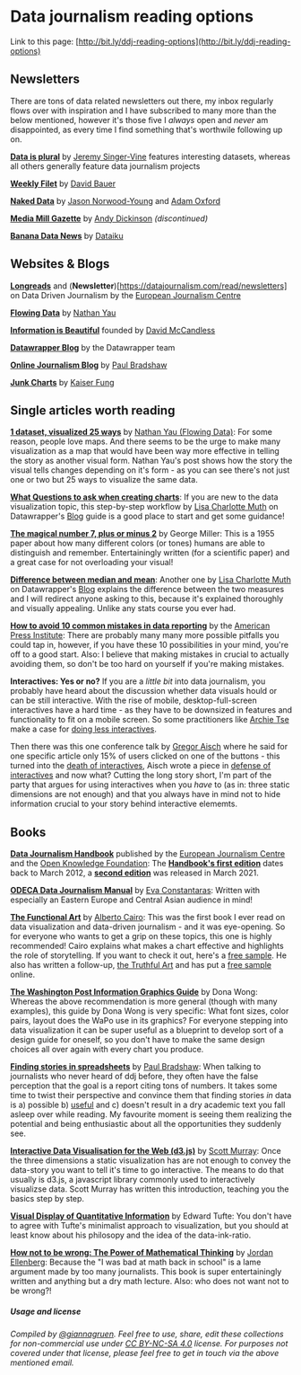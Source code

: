 # Data journalism reading options 
Link to this page: [http://bit.ly/ddj-reading-options](http://bit.ly/ddj-reading-options)

## Newsletters
There are tons of data related newsletters out there, my inbox regularly flows over with inspiration and I have subscribed to many more than the below mentioned, however it's those five I _always_ open and _never_ am disappointed, as every time I find something that's worthwile following up on.

[**Data is plural**](https://www.data-is-plural.com/) by [Jeremy Singer-Vine](https://www.jsvine.com/) features interesting datasets, whereas all others generally feature data journalism projects

[**Weekly Filet**](https://weeklyfilet.com/) by [David Bauer](https://twitter.com/davidbauer)

[**Naked Data**](https://nakeddata.org/) by [Jason Norwood-Young](https://twitter.com/j_norwood_young) and [Adam Oxford](https://twitter.com/adamoxford)

[**Media Mill Gazette**](https://mediamillproject.uk/newsletter/) by [Andy Dickinson](https://twitter.com/digidickinson) _(discontinued)_

[**Banana Data News**](https://banana-data.com/) by [Dataiku](https://twitter.com/dataiku)

## Websites & Blogs

[**Longreads**](https://datajournalism.com/read) and (**Newsletter**)[https://datajournalism.com/read/newsletters] on Data Driven Journalism by the [European Journalism Centre](https://ejc.net/)

[**Flowing Data**](https://flowingdata.com/) by [Nathan Yau](https://twitter.com/flowingdata)

[**Information is Beautiful**](https://informationisbeautiful.net/) founded by [David McCandless](https://twitter.com/mccandelish)

[**Datawrapper Blog**](https://blog.datawrapper.de/) by the Datawrapper team

[**Online Journalism Blog**](https://onlinejournalismblog.com/) by [Paul Bradshaw](https://twitter.com/paulbradshaw)

[**Junk Charts**](https://junkcharts.typepad.com/junk_charts/) by [Kaiser Fung](https://twitter.com/junkcharts)

## Single articles worth reading

[**1 dataset, visualized 25 ways**](http://flowingdata.com/2017/01/24/one-dataset-visualized-25-ways/) by [Nathan Yau (Flowing Data)](https://twitter.com/flowingdata): For some reason, people love maps. And there seems to be the urge to make many visualization as a map that would have been way more effective in telling the story as another visual form. Nathan Yau's post shows how the story the visual tells changes depending on it's form - as you can see there's not just one or two but 25 ways to visualize the same data.

[**What Questions to ask when creating charts**](https://blog.datawrapper.de/better-charts/): If you are new to the data visualization topic, this step-by-step workflow by [Lisa Charlotte Muth](https://twitter.com/lisacrost?lang=en) on Datawrapper's [Blog](https://blog.datawrapper.de/) guide is a good place to start and get some guidance!

[**The magical number 7, plus or minus 2**](http://www.psych.utoronto.ca/users/peterson/psy430s2001/Miller%20GA%20Magical%20Seven%20Psych%20Review%201955.pdf) by George Miller: This is a 1955 paper about how many different colors (or tones) humans are able to distinguish and remember. Entertainingly written (for a scientific paper) and a great case for not overloading your visual!

[**Difference between median and mean**](https://blog.datawrapper.de/weekly-chart-income/): Another one by [Lisa Charlotte Muth](https://twitter.com/lisacrost?lang=en) on Datawrapper's [Blog](https://blog.datawrapper.de/) explains the difference between the two measures and I will redirect anyone asking to this, because it's explained thoroughly and visually appealing. Unlike any stats course you ever had. 

[**How to avoid 10 common mistakes in data reporting**](https://www.americanpressinstitute.org/publications/data-reporting-common-mistakes/) by the [American Press Institute](https://twitter.com/AmPress): There are probably many many more possible pitfalls you could tap in, however, if you have these 10 possibilities in your mind, you're off to a good start. Also: I believe that making mistakes in crucial to actually avoiding them, so don't be too hard on yourself if you're making mistakes.

**Interactives: Yes or no?** If you are a *little bit* into data journalism, you probably have heard about the discussion whether data visuals hould or can be still interactive. With the rise of mobile, desktop-full-screen interactives have a hard time - as they have to be downsized in features and functionality to fit on a mobile screen. So some practitioners like [Archie Tse](https://twitter.com/archietse?lang=en) make a case for [doing less interactives](https://github.com/archietse/malofiej-2016/blob/master/tse-malofiej-2016-slides.pdf). 

Then there was this one conference talk by [Gregor Aisch](https://twitter.com/driven_by_data?) where he said for one specific article only 15% of users clicked on one of the buttons - this turned into the [death of interactives](https://medium.com/@dominikus/the-end-of-interactive-visualizations-52c585dcafcb), Aisch wrote a piece in [defense of interactives](https://www.vis4.net/blog/2017/03/in-defense-of-interactive-graphics/) and now what? Cutting the long story short, I'm part of the party that argues for using interactives when you *have* to (as in: three static dimensions are not enough) and that you always have in mind not to hide information crucial to your story behind interactive elememts. 


## Books

[**Data Journalism Handbook**](https://datajournalismhandbook.org/) published by the [European Journalism Centre](http://ejc.net/) and the [Open Knowledge Foundation](https://okfn.org/): The [**Handbook's first edition**](https://datajournalism.com/read/handbook/one) dates back to March 2012, a [**second edition**](https://datajournalism.com/read/handbook/two) was released in March 2021.

[**ODECA Data Journalism Manual**](https://web.archive.org/web/20171019181209/https://odecanet.org/data-journalism-manual/) by [Eva Constantaras](https://twitter.com/evaconstantaras): Written with especially an Eastern Europe and Central Asian audience in mind!

[**The Functional Art**](https://www.amazon.com/Functional-Art-introduction-information-visualization/dp/0321834739/ref=sr_1_1?s=books&ie=UTF8&qid=1516545187&sr=1-1&keywords=functional+art) by [Alberto Cairo](https://twitter.com/albertocairo?ref_src=twsrc%5Egoogle%7Ctwcamp%5Eserp%7Ctwgr%5Eauthor): This was the first book I ever read on data visualization and data-driven journalism - and it was eye-opening. So for everyone who wants to get a grip on these topics, this one is highly recommended! Cairo explains what makes a chart effective and highlights the role of storytelling. If you want to check it out, here's a [free sample](http://ptgmedia.pearsoncmg.com/images/9780321834737/samplepages/0321834739.pdf). He also has written a follow-up, [the Truthful Art](https://www.amazon.com/Truthful-Art-Data-Charts-Communication/dp/0321934075) and has put a [free sample](https://www.dropbox.com/s/sno2s7r4wdnitdf/1TruthfulArtFIRSTPAGES.pdf?dl=0) online.

[**The Washington Post Information Graphics Guide**](https://www.amazon.com/Street-Journal-Guide-Information-Graphics/dp/0393347281) by Dona Wong: Whereas the above recommendation is more general (though with many examples), this guide by Dona Wong is very specific: What font sizes, color pairs, layout does the WaPo use in its graphics? For everyone stepping into data visualization it can be super useful as a blueprint to develop sort of a design guide for oneself, so you don't have to make the same design choices all over again with every chart you produce.

[**Finding stories in spreadsheets**](https://leanpub.com/spreadsheetstories) by [Paul Bradshaw](https://twitter.com/paulbradshaw): When talking to journalists who never heard of ddj before, they often have the false perception that the goal is a report citing tons of numbers. It takes some time to twist their perspective and convince them that finding stories *in* data is a) possible b) [useful](https://advent17.journocode.com/door/22/) and c) doesn't result in a dry academic text you fall asleep over while reading. My favourite moment is seeing them realizing the potential and being enthusiastic about all the opportunities they suddenly see.

[**Interactive Data Visualisation for the Web (d3.js)**](https://www.oreilly.com/library/view/interactive-data-visualization/9781491921296/) by [Scott Murray](https://twitter.com/scotthmurray): Once the three dimensions a static visualization has are not enough to convey the data-story you want to tell it's time to go interactive. The means to do that usually is d3.js, a javascript library commonly used to interactively visualizse data. Scott Murray has written this introduction, teaching you the basics step by step.

[**Visual Display of Quantitative Information**](https://www.edwardtufte.com/tufte/books_vdqi) by Edward Tufte: You don't have to agree with Tufte's minimalist approach to visualization, but you should at least know about his philosopy and the idea of the data-ink-ratio.

[**How not to be wrong: The Power of Mathematical Thinking**](https://www.amazon.de/gp/product/0143127535/ref=oh_aui_detailpage_o00_s00?ie=UTF8&psc=1) by [Jordan Ellenberg](http://www.math.wisc.edu/~ellenber/): Because the "I was bad at math back in school" is a lame argument made by too many journalists. This book is super entertainingly written and anything but a dry math lecture. Also: who does not want not to be wrong?!




##### Usage and license
*Compiled by [@giannagruen](twitter.com/giannagruen).* 
*Feel free to use, share, edit these collections for non-commercial use under [CC BY-NC-SA 4.0](https://creativecommons.org/licenses/by-nc-sa/4.0/) license. For purposes not covered under that license, please feel free to get in touch via the above mentioned email.*
